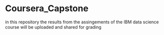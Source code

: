 # Coursera_Capstone

in this repository the results from the assingements of the IBM data science course will be uploaded and shared for grading 

